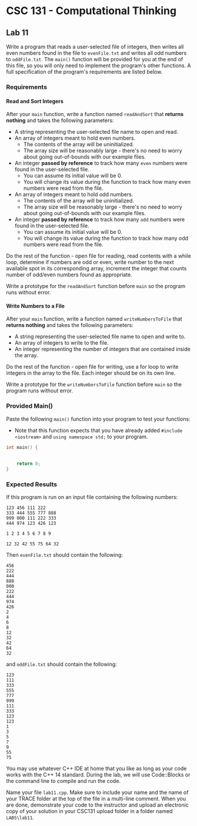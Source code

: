 # CSC 131 - Computational Thinking
## Lab 11

Write a program that reads a user-selected file of integers, then writes all even numbers found in the file to `evenFile.txt` and writes all odd numbers to `oddFile.txt`. The `main()` function will be provided for you at the end of this file, so you will only need to implement the program's other functions. A full specification of the program's requirements are listed below.

### Requirements
#### Read and Sort Integers
After your `main` function, write a function named `readAndSort` that **returns nothing** and takes the following parameters:
 * A string representing the user-selected file name to open and read.
 * An array of integers meant to hold even numbers.
     * The contents of the array will be uninitialized.
     * The array size will be reasonably large - there's no need to worry about going out-of-bounds with our example files.
 * An integer **passed by reference** to track how many `even` numbers were found in the user-selected file.
     * You can assume its initial value will be 0.
     * You will change its value during the function to track how many even numbers were read from the file.
 * An array of integers meant to hold odd numbers.
     * The contents of the array will be uninitialized.
     * The array size will be reasonably large - there's no need to worry about going out-of-bounds with our example files.
 * An integer **passed by reference** to track how many `odd` numbers were found in the user-selected file.
     * You can assume its initial value will be 0.
     * You will change its value during the function to track how many odd numbers were read from the file.

Do the rest of the function - open file for reading, read contents with a while loop, determine if numbers are odd or even, write number to the next available spot in its corresponding array, increment the integer that counts number of odd/even numbers found as appropriate.

Write a prototype for the `readAndSort` function before `main` so the program runs without error.


#### Write Numbers to a File
After your `main` function, write a function named `writeNumbersToFile` that **returns nothing** and takes the following parameters:
 * A string representing the user-selected file name to open and write to.
 * An array of integers to write to the file.
 * An integer representing the number of integers that are contained inside the array.
 
Do the rest of the function - open file for writing, use a for loop to write integers in the array to the file. Each integer should be on its own line.

Write a prototype for the `writeNumbersToFile` function before `main` so the program runs without error.
    
### Provided Main()
Paste the following `main()` function into your program to test your functions:
 * Note that this function expects that you have already added `#include <iostream>` and `using namespace std;` to your program.
```c++
int main() {
    
    
    return 0;
}
```

### Expected Results
If this program is run on an input file containing the following numbers:
```
123 456 111 222
333 444 555 777 888
999 000 111 222 333
444 974 123 426 123 

1 2 3 4 5 6 7 8 9

12 32 42 55 75 64 32
```

Then `evenFile.txt` should contain the following:
```
456
222
444
888
000
222
444 
974
426
2
4
6
8
12
32
42
64
32
```

and `oddFile.txt` should contain the following:
```
123
111
333
555
777
999
111
333
123
123
1
3
5
7
9
55
75
```

You may use whatever C++ IDE at home that you like as long as your code works with the C++ 14 standard. During the lab, we will use Code::Blocks or the command line to compile and run the code.

Name your file `lab11.cpp`. Make sure to include your name and the name of your TRACE folder at the top of the file in a multi-line comment. When you are done, demonstrate your code to the instructor and upload an electronic copy of your solution in your CSC131 upload folder in a folder named `LABS\lab11`.
